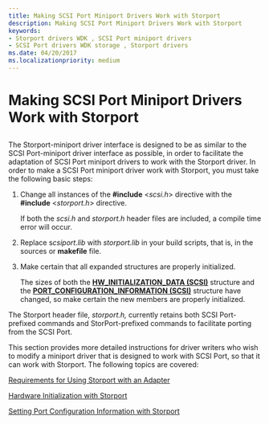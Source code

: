 ```yaml
---
title: Making SCSI Port Miniport Drivers Work with Storport
description: Making SCSI Port Miniport Drivers Work with Storport
keywords:
- Storport drivers WDK , SCSI Port miniport drivers
- SCSI Port drivers WDK storage , Storport drivers
ms.date: 04/20/2017
ms.localizationpriority: medium
---
```


# Making SCSI Port Miniport Drivers Work with Storport


## <span id="ddk_making_scsi_port_miniport_drivers_work_with_storport_kg"></span><span id="DDK_MAKING_SCSI_PORT_MINIPORT_DRIVERS_WORK_WITH_STORPORT_KG"></span>


The Storport-miniport driver interface is designed to be as similar to the SCSI Port-miniport driver interface as possible, in order to facilitate the adaptation of SCSI Port miniport drivers to work with the Storport driver. In order to make a SCSI Port miniport driver work with Storport, you must take the following basic steps:

1.  Change all instances of the **\#include** &lt;*scsi.h*&gt; directive with the **\#include** &lt;*storport.h*&gt; directive.

    If both the *scsi.h* and *storport.h* header files are included, a compile time error will occur.

2.  Replace s*csiport.lib* with *storport.lib* in your build scripts, that is, in the sources or **makefile** file.

3.  Make certain that all expanded structures are properly initialized.

    The sizes of both the [**HW\_INITIALIZATION\_DATA (SCSI)**](/windows-hardware/drivers/ddi/srb/ns-srb-_hw_initialization_data) structure and the [**PORT\_CONFIGURATION\_INFORMATION (SCSI)**](/windows-hardware/drivers/ddi/srb/ns-srb-_port_configuration_information) structure have changed, so make certain the new members are properly initialized.

The Storport header file, *storport.h,* currently retains both SCSI Port-prefixed commands and StorPort-prefixed commands to facilitate porting from the SCSI Port.

This section provides more detailed instructions for driver writers who wish to modify a miniport driver that is designed to work with SCSI Port, so that it can work with Storport. The following topics are covered:

[Requirements for Using Storport with an Adapter](requirements-for-using-storport-with-an-adapter.md)

[Hardware Initialization with Storport](hardware-initialization-with-storport.md)

[Setting Port Configuration Information with Storport](setting-port-configuration-information-with-storport.md)

 

